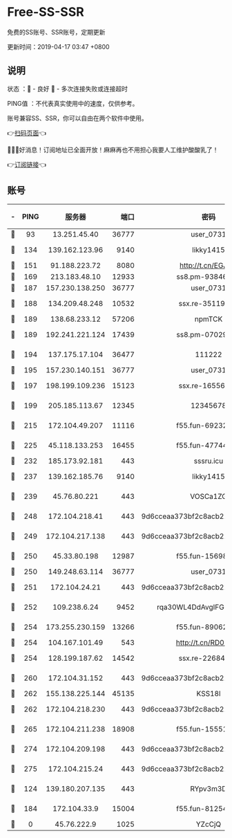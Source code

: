 # Free-SS-SSR

免费的SS账号、SSR账号，定期更新

更新时间：2019-04-17 03:47 +0800

## 说明

状态     ：🙂 - 良好 🙁 - 多次连接失败或连接超时

PING值   ：不代表真实使用中的速度，仅供参考。

账号兼容SS、SSR，你可以自由在两个软件中使用。

👉[扫码页面](https://liesauer.github.io/Free-SS-SSR/)👈

🎉🎉🎉好消息！订阅地址已全面开放！麻麻再也不用担心我要人工维护酸酸乳了！

👉[订阅链接](https://www.liesauer.net/yogurt/subscribe?ACCESS_TOKEN=DAYxR3mMaZAsaqUb)👈

## 账号

|-|PING|服务器|端口|密码|加密方式|区域|
|:----:|:----:|:-----:|-----:|:----:|:----:|:----:|
|🙂|93|13.251.45.40|36777|user_0731|chacha20|SG|
|🙂|134|139.162.123.96|9140|likky1415|aes-256-cfb|JP|
|🙂|151|91.188.223.72|8080|http://t.cn/EGJIyrl|rc4-md5|RU|
|🙂|169|213.183.48.10|12933|ss8.pm-93846513|rc4-md5|RU|
|🙂|187|157.230.138.250|36777|user_0731|chacha20|US|
|🙂|188|134.209.48.248|10532|ssx.re-35119050|aes-256-cfb|US|
|🙂|189|138.68.233.12|57206|npmTCK|rc4-md5|US|
|🙂|189|192.241.221.124|17439|ss8.pm-07029928|aes-256-cfb|US|
|🙂|194|137.175.17.104|36477|111222|aes-256-cfb|US|
|🙂|195|157.230.140.151|36777|user_0731|chacha20|US|
|🙂|197|198.199.109.236|15123|ssx.re-16556245|aes-256-cfb|US|
|🙂|199|205.185.113.67|12345|12345678|aes-256-cfb|US|
|🙂|215|172.104.49.207|11116|f55.fun-69232280|aes-256-cfb|SG|
|🙂|225|45.118.133.253|16455|f55.fun-47744783|aes-256-cfb|SG|
|🙂|232|185.173.92.181|443|sssru.icu|rc4-md5|RU|
|🙂|237|139.162.185.76|9140|likky1415|aes-256-cfb|DE|
|🙂|239|45.76.80.221|443|VOSCa1ZG|aes-256-cfb|DE|
|🙂|248|172.104.218.41|443|9d6cceaa373bf2c8acb22e60b6a58be6|aes-256-cfb|US|
|🙂|249|172.104.217.138|443|9d6cceaa373bf2c8acb22e60b6a58be6|aes-256-cfb|US|
|🙂|250|45.33.80.198|12987|f55.fun-15698045|aes-256-cfb|US|
|🙂|250|149.248.63.114|36777|user_0731|chacha20|CA|
|🙂|251|172.104.24.21|443|9d6cceaa373bf2c8acb22e60b6a58be6|aes-256-cfb|US|
|🙂|252|109.238.6.24|9452|rqa30WL4DdAvgIFG6Fs3znzTa|aes-256-cfb|FR|
|🙂|254|173.255.230.159|13266|f55.fun-89062713|aes-256-cfb|US|
|🙂|254|104.167.101.49|543|http://t.cn/RD0D7sx|rc4-md5|CA|
|🙂|254|128.199.187.62|14542|ssx.re-22684081|aes-256-cfb|SG|
|🙂|260|172.104.31.152|443|9d6cceaa373bf2c8acb22e60b6a58be6|aes-256-cfb|US|
|🙂|262|155.138.225.144|45135|KSS18l|rc4-md5|US|
|🙂|262|172.104.218.230|443|9d6cceaa373bf2c8acb22e60b6a58be6|aes-256-cfb|US|
|🙂|265|172.104.211.238|18908|f55.fun-15551858|aes-256-cfb|US|
|🙂|274|172.104.209.198|443|9d6cceaa373bf2c8acb22e60b6a58be6|aes-256-cfb|US|
|🙂|275|172.104.215.24|443|9d6cceaa373bf2c8acb22e60b6a58be6|aes-256-cfb|US|
|🙂|124|139.180.207.135|443|RYpv3m3D|aes-256-cfb|JP|
|🙂|184|172.104.33.9|15004|f55.fun-81254583|aes-256-cfb|SG|
|🙁|0|45.76.222.9|1025|YZcCjQ|rc4-md5|JP|
